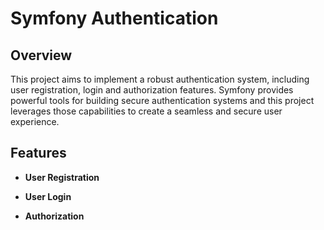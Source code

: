 # Symfony Authentication 

## Overview

This project aims to implement a robust authentication system, including user registration, login and authorization features. Symfony provides powerful tools for building secure authentication systems and this project leverages those capabilities to create a seamless and secure user experience.

## Features

- **User Registration** 
  
- **User Login** 
  
- **Authorization** 